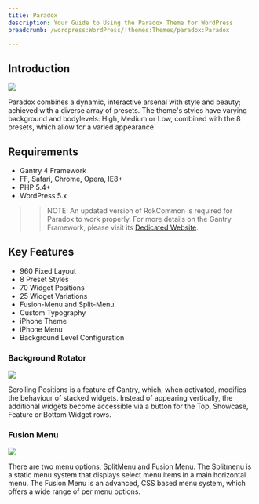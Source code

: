 ```yaml
---
title: Paradox
description: Your Guide to Using the Paradox Theme for WordPress
breadcrumb: /wordpress:WordPress/!themes:Themes/paradox:Paradox

---
```


Introduction
------------

![](assets/paradox.png)

Paradox combines a dynamic, interactive arsenal with style and beauty; achieved with a diverse array of presets. The theme's styles have varying background and bodylevels: High, Medium or Low, combined with the 8 presets, which allow for a varied appearance.

Requirements
------------

* Gantry 4 Framework
* FF, Safari, Chrome, Opera, IE8+
* PHP 5.4+
* WordPress 5.x

> > NOTE: An updated version of RokCommon is required for Paradox to work properly. For more details on the Gantry Framework, please visit its [Dedicated Website](http://www.gantry.org/).

Key Features
------------

* 960 Fixed Layout
* 8 Preset Styles
* 70 Widget Positions
* 25 Widget Variations
* Fusion-Menu and Split-Menu
* Custom Typography
* iPhone Theme
* iPhone Menu
* Background Level Configuration

### Background Rotator

![](assets/ft-2.jpg)

Scrolling Positions is a feature of Gantry, which, when activated, modifies the behaviour of stacked widgets. Instead of appearing vertically, the additional widgets become accessible via a button for the Top, Showcase, Feature or Bottom Widget rows.

### Fusion Menu

![](assets/ft-3.jpg)

There are two menu options, SplitMenu and Fusion Menu. The Splitmenu is a static menu system that displays select menu items in a main horizontal menu. The Fusion Menu is an advanced, CSS based menu system, which offers a wide range of per menu options.
